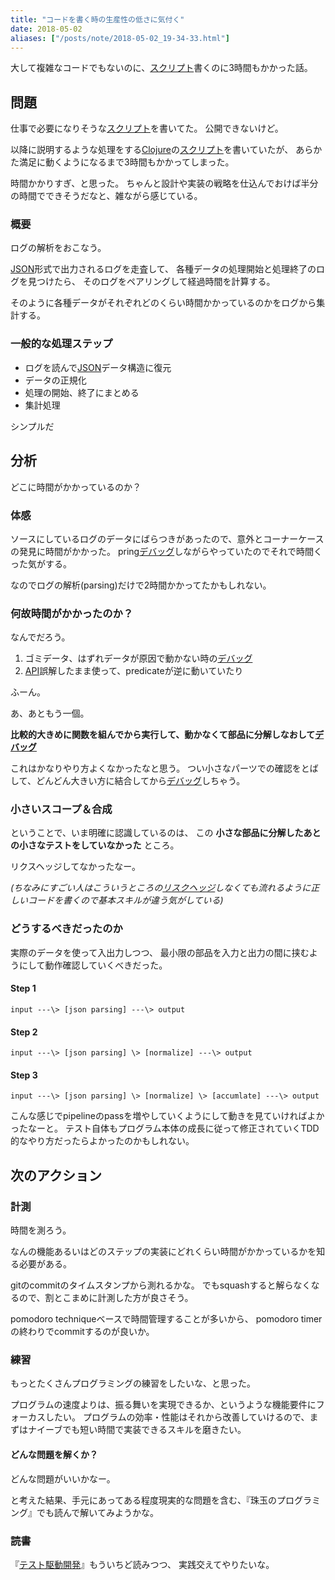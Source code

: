 ```yaml
---
title: "コードを書く時の生産性の低さに気付く"
date: 2018-05-02
aliases: ["/posts/note/2018-05-02_19-34-33.html"]
---
```


大して複雑なコードでもないのに、[スクリプト](http://d.hatena.ne.jp/keyword/%A5%B9%A5%AF%A5%EA%A5%D7%A5%C8)書くのに3時間もかかった話。

## 問題

仕事で必要になりそうな[スクリプト](http://d.hatena.ne.jp/keyword/%A5%B9%A5%AF%A5%EA%A5%D7%A5%C8)を書いてた。 公開できないけど。

以降に説明するような処理をする[Clojure](http://d.hatena.ne.jp/keyword/Clojure)の[スクリプト](http://d.hatena.ne.jp/keyword/%A5%B9%A5%AF%A5%EA%A5%D7%A5%C8)を書いていたが、 あらかた満足に動くようになるまで3時間もかかってしまった。

時間かかりすぎ、と思った。 ちゃんと設計や実装の戦略を仕込んでおけば半分の時間でできそうだなと、雑ながら感じている。

### 概要

ログの解析をおこなう。

[JSON](http://d.hatena.ne.jp/keyword/JSON)形式で出力されるログを走査して、 各種データの処理開始と処理終了のログを見つけたら、 そのログをペアリングして経過時間を計算する。

そのように各種データがそれぞれどのくらい時間かかっているのかをログから集計する。

### 一般的な処理ステップ

- ログを読んで[JSON](http://d.hatena.ne.jp/keyword/JSON)データ構造に復元
- データの正規化
- 処理の開始、終了にまとめる
- 集計処理

シンプルだ

## 分析

どこに時間がかかっているのか？

### 体感

ソースにしているログのデータにばらつきがあったので、意外とコーナーケースの発見に時間がかかった。 pring[デバッグ](http://d.hatena.ne.jp/keyword/%A5%C7%A5%D0%A5%C3%A5%B0)しながらやっていたのでそれで時間くった気がする。

なのでログの解析(parsing)だけで2時間かかってたかもしれない。

### 何故時間がかかったのか？

なんでだろう。

1. ゴミデータ、はずれデータが原因で動かない時の[デバッグ](http://d.hatena.ne.jp/keyword/%A5%C7%A5%D0%A5%C3%A5%B0)
2. [API](http://d.hatena.ne.jp/keyword/API)誤解したまま使って、predicateが逆に動いていたり

ふーん。

あ、あともう一個。

**比較的大きめに関数を組んでから実行して、動かなくて部品に分解しなおして[デバッグ](http://d.hatena.ne.jp/keyword/%A5%C7%A5%D0%A5%C3%A5%B0)**

これはかなりやり方よくなかったなと思う。 つい小さなパーツでの確認をとばして、どんどん大きい方に結合してから[デバッグ](http://d.hatena.ne.jp/keyword/%A5%C7%A5%D0%A5%C3%A5%B0)しちゃう。

### 小さいスコープ＆合成

ということで、いま明確に認識しているのは、 この **小さな部品に分解したあとの小さなテストをしていなかった** ところ。

リクスヘッジしてなかったなー。

_(ちなみにすごい人はこういうところの[リスクヘッジ](http://d.hatena.ne.jp/keyword/%A5%EA%A5%B9%A5%AF%A5%D8%A5%C3%A5%B8)しなくても流れるように正しいコードを書くので基本スキルが違う気がしている)_

### どうするべきだったのか

実際のデータを使って入出力しつつ、 最小限の部品を入力と出力の間に挟むようにして動作確認していくべきだった。

#### Step 1

    input ---\> [json parsing] ---\> output

#### Step 2

    input ---\> [json parsing] \> [normalize] ---\> output

#### Step 3

    input ---\> [json parsing] \> [normalize] \> [accumlate] ---\> output

こんな感じでpipelineのpassを増やしていくようにして動きを見ていければよかったなーと。 テスト自体もプログラム本体の成長に従って修正されていくTDD的なやり方だったらよかったのかもしれない。

## 次のアクション

### 計測

時間を測ろう。

なんの機能あるいはどのステップの実装にどれくらい時間がかかっているかを知る必要がある。

gitのcommitのタイムスタンプから測れるかな。 でもsquashすると解らなくなるので、割とこまめに計測した方が良さそう。

pomodoro techniqueベースで時間管理することが多いから、 pomodoro timerの終わりでcommitするのが良いか。

### 練習

もっとたくさんプログラミングの練習をしたいな、と思った。

プログラムの速度よりは、振る舞いを実現できるか、というような機能要件にフォーカスしたい。 プログラムの効率・性能はそれから改善していけるので、まずはナイーブでも短い時間で実装できるスキルを磨きたい。

#### どんな問題を解くか？

どんな問題がいいかなー。

と考えた結果、手元にあってある程度現実的な問題を含む、『珠玉のプログラミング』でも読んで解いてみようかな。

### 読書

『[テスト駆動開発](http://d.hatena.ne.jp/keyword/%A5%C6%A5%B9%A5%C8%B6%EE%C6%B0%B3%AB%C8%AF)』もういちど読みつつ、 実践交えてやりたいな。

